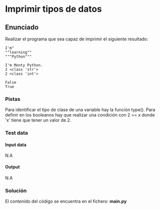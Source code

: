 # Imprimir tipos de datos
## Enunciado
Realizar el programa que sea capaz de imprimir el siguiente resultado:
````
I'm"
""learning""
"""Python"""

I'm Monty Python.
2 <class 'str'>
2 <class 'int'>

False
True
````
### Pistas
Para identificar el tipo de clase de una variable hay la función type().
Para definir en los booleanos hay que realizar una condición con 2 == x donde 'x' tiene que tener un valor de 2.


### Test data
#### Input data
N.A
#### Output
N.A

### Solución
El contenido del código se encuentra en el fichero: **main.py**
